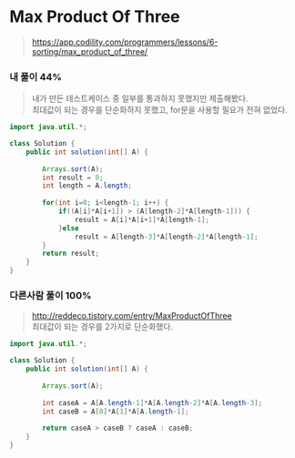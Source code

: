# Max Product Of Three
>https://app.codility.com/programmers/lessons/6-sorting/max_product_of_three/

### 내 풀이 44%
>내가 만든 테스트케이스 중 일부를 통과하지 못했지만 제출해봤다.  
>최대값이 되는 경우를 단순화하지 못했고, for문을 사용할 필요가 전혀 없었다.

~~~java
import java.util.*;

class Solution {
    public int solution(int[] A) {
             
        Arrays.sort(A);
        int result = 0;
        int length = A.length;
        
        for(int i=0; i<length-1; i++) {
            if((A[i]*A[i+1]) > (A[length-2]*A[length-1])) {
                result = A[i]*A[i+1]*A[length-1];
            }else
                result = A[length-3]*A[length-2]*A[length-1];
        }
        return result;
    }
}
~~~

### 다른사람 풀이 100%
>http://reddeco.tistory.com/entry/MaxProductOfThree  
>최대값이 되는 경우를 2가지로 단순화했다.  

~~~java
import java.util.*;

class Solution {
    public int solution(int[] A) {
        
        Arrays.sort(A);
        
        int caseA = A[A.length-1]*A[A.length-2]*A[A.length-3];
        int caseB = A[0]*A[1]*A[A.length-1];
        
        return caseA > caseB ? caseA : caseB;
    }
}
~~~
